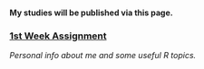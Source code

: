 #### My studies will be published via this page. 

### [1st Week Assignment](RMarkdown-Homework.html) 
_Personal info about me and some useful R topics._



